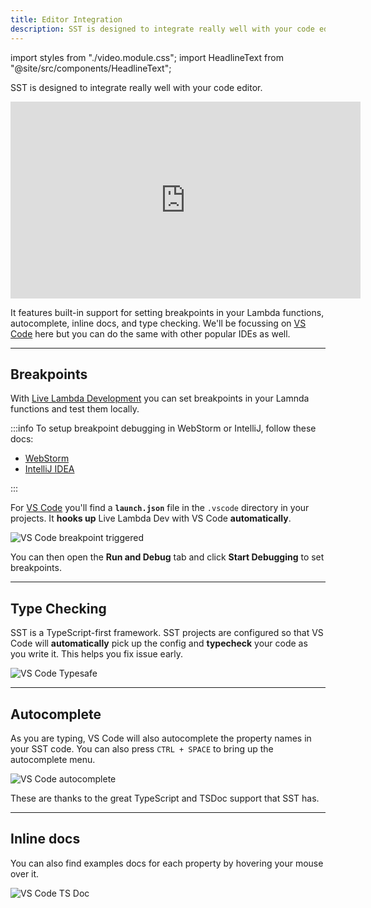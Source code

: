 ```yaml
---
title: Editor Integration
description: SST is designed to integrate really well with your code editor.
---
```


import styles from "./video.module.css";
import HeadlineText from "@site/src/components/HeadlineText";

<HeadlineText>

SST is designed to integrate really well with your code editor.

</HeadlineText>

<div class={styles.videoWrapper}>
  <iframe width="560" height="315" src="https://www.youtube-nocookie.com/embed/pfMeaPyPydo" frameBorder="0" allow="accelerometer; autoplay; clipboard-write; encrypted-media; gyroscope; picture-in-picture" allowfullscreen></iframe>
</div>

It features built-in support for setting breakpoints in your Lambda functions, autocomplete, inline docs, and type checking. We'll be focussing on [VS Code](https://code.visualstudio.com) here but you can do the same with other popular IDEs as well.

---

## Breakpoints

With [Live Lambda Development](live-lambda-development.md) you can set breakpoints in your Lamnda functions and test them locally.

:::info
To setup breakpoint debugging in WebStorm or IntelliJ, follow these docs:

- [WebStorm](live-lambda-development.md#debugging-with-webstorm)
- [IntelliJ IDEA](live-lambda-development.md#debugging-with-intellij-idea)

:::

For [VS Code](https://code.visualstudio.com) you'll find a **`launch.json`** file in the `.vscode` directory in your projects. It **hooks up** Live Lambda Dev with VS Code **automatically**.

![VS Code breakpoint triggered](/img/breakpoint-debugging/breakpoint-triggered.png)

You can then open the **Run and Debug** tab and click **Start Debugging** to set breakpoints.

---

## Type Checking

SST is a TypeScript-first framework. SST projects are configured so that VS Code will **automatically** pick up the config and **typecheck** your code as you write it. This helps you fix issue early.

![VS Code Typesafe](/img/editor-setup/vs-code-typesafe.png)

---

## Autocomplete

As you are typing, VS Code will also autocomplete the property names in your SST code. You can also press `CTRL + SPACE` to bring up the autocomplete menu.

![VS Code autocomplete](/img/editor-setup/vs-code-autocomplete.png)

These are thanks to the great TypeScript and TSDoc support that SST has.

---

## Inline docs

You can also find examples docs for each property by hovering your mouse over it.

![VS Code TS Doc](/img/editor-setup/vs-code-tsdoc.png)
